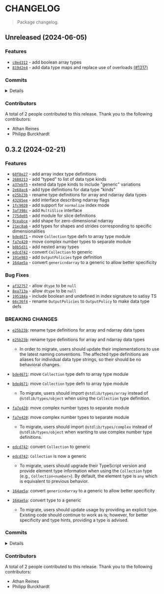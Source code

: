 # CHANGELOG

> Package changelog.

<section class="release" id="unreleased">

## Unreleased (2024-06-05)

<section class="features">

### Features

-   [`c8ed312`](https://github.com/stdlib-js/stdlib/commit/c8ed31299777aa990960a022e3f6ea161ac7ff76) - add boolean array types
-   [`819d2e4`](https://github.com/stdlib-js/stdlib/commit/819d2e407146d4dcc17f8bab53b591b3d573f8a1) - add data type maps and replace use of overloads [(#1317)](https://github.com/stdlib-js/stdlib/pull/1317)

</section>

<!-- /.features -->

<section class="commits">

### Commits

<details>

-   [`c8ed312`](https://github.com/stdlib-js/stdlib/commit/c8ed31299777aa990960a022e3f6ea161ac7ff76) - **feat:** add boolean array types _(by Athan Reines)_
-   [`819d2e4`](https://github.com/stdlib-js/stdlib/commit/819d2e407146d4dcc17f8bab53b591b3d573f8a1) - **feat:** add data type maps and replace use of overloads [(#1317)](https://github.com/stdlib-js/stdlib/pull/1317) _(by Philipp Burckhardt, Athan Reines)_

</details>

</section>

<!-- /.commits -->

<section class="contributors">

### Contributors

A total of 2 people contributed to this release. Thank you to the following contributors:

-   Athan Reines
-   Philipp Burckhardt

</section>

<!-- /.contributors -->

</section>

<!-- /.release -->

<section class="release" id="v0.3.2">

## 0.3.2 (2024-02-21)

<section class="features">

### Features

-   [`68f8e27`](https://github.com/stdlib-js/stdlib/commit/68f8e278c133feec5dda214511f737a68dc3ad7e) - add array index type definitions
-   [`2688213`](https://github.com/stdlib-js/stdlib/commit/2688213b4b1fdc884f4f15b8ec8fe45f44d45e5e) - add \"typed\" to list of data type kinds
-   [`a37ebf5`](https://github.com/stdlib-js/stdlib/commit/a37ebf5627a53b5e52924f00ce15faf3f954884e) - extend data type kinds to include \"generic\" variations
-   [`2e68ac6`](https://github.com/stdlib-js/stdlib/commit/2e68ac699f5458f25ca2c62a07c4b23148d0575e) - add type definitions for data type \"kinds\"
-   [`e25b23b`](https://github.com/stdlib-js/stdlib/commit/e25b23b917ee6e387722db7192d22e4a70222da0) - rename type definitions for array and ndarray data types
-   [`43285ee`](https://github.com/stdlib-js/stdlib/commit/43285ee720a90e182524b20701935dee5af48886) - add interface describing ndarray flags
-   [`1fc9020`](https://github.com/stdlib-js/stdlib/commit/1fc9020622fa791746dc9e9457979cef355f3db6) - add support for `normalize` index mode
-   [`3af398c`](https://github.com/stdlib-js/stdlib/commit/3af398c171b2e6608b0a013dfdd8ca2ee943b23d) - add `MultiSlice` interface
-   [`775de05`](https://github.com/stdlib-js/stdlib/commit/775de0592650d6d50ee49f201a36832d0c959688) - add module for slice definitions
-   [`9ceabce`](https://github.com/stdlib-js/stdlib/commit/9ceabcefa3f213b90d5827baf5e480e10285797f) - add shape for zero-dimensional ndarray
-   [`21ec8a6`](https://github.com/stdlib-js/stdlib/commit/21ec8a6790cd4f5c8950f141b7a46685132a9eb6) - add types for shapes and strides corresponding to specific dimensionalities
-   [`bde4671`](https://github.com/stdlib-js/stdlib/commit/bde4671201dfa6b510f88bcb60d455f44c0842e1) - move `Collection` type defn to array type module
-   [`fa7e420`](https://github.com/stdlib-js/stdlib/commit/fa7e420dcfc39a1af4c43ea43cf6e0353786a519) - move complex number types to separate module
-   [`b0b5d31`](https://github.com/stdlib-js/stdlib/commit/b0b5d319f73a3804eb70ce1079be2bba3852df63) - add nested array types
-   [`edcd742`](https://github.com/stdlib-js/stdlib/commit/edcd74294f953cdba01e61a0b088942283c79d20) - convert `Collection` to generic
-   [`191e983`](https://github.com/stdlib-js/stdlib/commit/191e98381657335c8b6d55b5c199d558484239dd) - add `OutputPolicies` type definition
-   [`164ae5a`](https://github.com/stdlib-js/stdlib/commit/164ae5ad933fb7b0e0817efb6b65a0ec052c44bb) - convert `genericndarray` to a generic to allow better specificity

</section>

<!-- /.features -->

<section class="bug-fixes">

### Bug Fixes

-   [`af32757`](https://github.com/stdlib-js/stdlib/commit/af32757a3fc6c17f6c15bb793f1b2845a8349b8d) - allow `dtype` to be `null`
-   [`8ea713a`](https://github.com/stdlib-js/stdlib/commit/8ea713aa09d3e68311eb1da7c6ffe99635a6e2b5) - allow `dtype` to be `null`
-   [`195184a`](https://github.com/stdlib-js/stdlib/commit/195184a6c145cd8896f46a1318215e92bcde741f) - include boolean and undefined in index signature to satisy TS
-   [`66c36f4`](https://github.com/stdlib-js/stdlib/commit/66c36f49864867c19a59bbdf7661b5d9b05d99f9) - rename `OutputPolicies` to `OutputPolicy` to make data type defs

</section>

<!-- /.bug-fixes -->

<section class="breaking-changes">

### BREAKING CHANGES

-   [`e25b23b`](https://github.com/stdlib-js/stdlib/commit/e25b23b917ee6e387722db7192d22e4a70222da0): rename type definitions for array and ndarray data types
-   [`e25b23b`](https://github.com/stdlib-js/stdlib/commit/e25b23b917ee6e387722db7192d22e4a70222da0): rename type definitions for array and ndarray data types 

    -   In order to migrate, users should update their implementations to
    use the latest naming conventions. The affected type definitions
    are aliases for individual data type strings, so their should be
    no behavioral changes.

-   [`bde4671`](https://github.com/stdlib-js/stdlib/commit/bde4671201dfa6b510f88bcb60d455f44c0842e1): move `Collection` type defn to array type module
-   [`bde4671`](https://github.com/stdlib-js/stdlib/commit/bde4671201dfa6b510f88bcb60d455f44c0842e1): move `Collection` type defn to array type module 

    -   To migrate, users should import `@stdlib/types/array` instead of
    `@stdlib/types/object` when using the `Collection` type definition.

-   [`fa7e420`](https://github.com/stdlib-js/stdlib/commit/fa7e420dcfc39a1af4c43ea43cf6e0353786a519): move complex number types to separate module
-   [`fa7e420`](https://github.com/stdlib-js/stdlib/commit/fa7e420dcfc39a1af4c43ea43cf6e0353786a519): move complex number types to separate module 

    -   To migrate, users should import `@stdlib/types/complex` instead of
    `@stdlib/types/object` when wanting to use complex number type
    definitions.

-   [`edcd742`](https://github.com/stdlib-js/stdlib/commit/edcd74294f953cdba01e61a0b088942283c79d20): convert `Collection` to generic
-   [`edcd742`](https://github.com/stdlib-js/stdlib/commit/edcd74294f953cdba01e61a0b088942283c79d20): `Collection` is now a generic 

    -   To migrate, users should upgrade their TypeScript version and
    provide element type information when using the `Collection` type
    (e.g., `Collection<number>`). By default, the element type is `any`
    which is equivalent to previous behavior.

-   [`164ae5a`](https://github.com/stdlib-js/stdlib/commit/164ae5ad933fb7b0e0817efb6b65a0ec052c44bb): convert `genericndarray` to a generic to allow better specificity
-   [`164ae5a`](https://github.com/stdlib-js/stdlib/commit/164ae5ad933fb7b0e0817efb6b65a0ec052c44bb): convert type to a generic 

    -   To migrate, users should update usage by providing an explicit type.
    Existing code should continue to work as is; however, for better
    specificity and type hints, providing a type is advised.

</section>

<!-- /.breaking-changes -->

<section class="commits">

### Commits

<details>

-   [`af32757`](https://github.com/stdlib-js/stdlib/commit/af32757a3fc6c17f6c15bb793f1b2845a8349b8d) - **fix:** allow `dtype` to be `null` _(by Athan Reines)_
-   [`8ea713a`](https://github.com/stdlib-js/stdlib/commit/8ea713aa09d3e68311eb1da7c6ffe99635a6e2b5) - **fix:** allow `dtype` to be `null` _(by Athan Reines)_
-   [`68f8e27`](https://github.com/stdlib-js/stdlib/commit/68f8e278c133feec5dda214511f737a68dc3ad7e) - **feat:** add array index type definitions _(by Athan Reines)_
-   [`195184a`](https://github.com/stdlib-js/stdlib/commit/195184a6c145cd8896f46a1318215e92bcde741f) - **fix:** include boolean and undefined in index signature to satisy TS _(by Philipp Burckhardt)_
-   [`ffd9201`](https://github.com/stdlib-js/stdlib/commit/ffd9201e73c2a0d27108f5c64e4fde451924ae50) - **refactor:** inline union _(by Athan Reines)_
-   [`2688213`](https://github.com/stdlib-js/stdlib/commit/2688213b4b1fdc884f4f15b8ec8fe45f44d45e5e) - **feat:** add \"typed\" to list of data type kinds _(by Athan Reines)_
-   [`a37ebf5`](https://github.com/stdlib-js/stdlib/commit/a37ebf5627a53b5e52924f00ce15faf3f954884e) - **feat:** extend data type kinds to include \"generic\" variations _(by Athan Reines)_
-   [`2e68ac6`](https://github.com/stdlib-js/stdlib/commit/2e68ac699f5458f25ca2c62a07c4b23148d0575e) - **feat:** add type definitions for data type \"kinds\" _(by Athan Reines)_
-   [`e25b23b`](https://github.com/stdlib-js/stdlib/commit/e25b23b917ee6e387722db7192d22e4a70222da0) - **feat:** rename type definitions for array and ndarray data types _(by Athan Reines)_
-   [`f4a22f1`](https://github.com/stdlib-js/stdlib/commit/f4a22f17477b622a8dd500d831c57f8a01f7b820) - **docs:** fix description _(by Athan Reines)_
-   [`43285ee`](https://github.com/stdlib-js/stdlib/commit/43285ee720a90e182524b20701935dee5af48886) - **feat:** add interface describing ndarray flags _(by Athan Reines)_
-   [`1fc9020`](https://github.com/stdlib-js/stdlib/commit/1fc9020622fa791746dc9e9457979cef355f3db6) - **feat:** add support for `normalize` index mode _(by Athan Reines)_
-   [`d1ea078`](https://github.com/stdlib-js/stdlib/commit/d1ea078e4075bd1c77fb27f7977b17a436fe940c) - **build:** replace tslint directive with eslint equivalent _(by Philipp Burckhardt)_
-   [`3af398c`](https://github.com/stdlib-js/stdlib/commit/3af398c171b2e6608b0a013dfdd8ca2ee943b23d) - **feat:** add `MultiSlice` interface _(by Athan Reines)_
-   [`775de05`](https://github.com/stdlib-js/stdlib/commit/775de0592650d6d50ee49f201a36832d0c959688) - **feat:** add module for slice definitions _(by Athan Reines)_
-   [`9ceabce`](https://github.com/stdlib-js/stdlib/commit/9ceabcefa3f213b90d5827baf5e480e10285797f) - **feat:** add shape for zero-dimensional ndarray _(by Athan Reines)_
-   [`21ec8a6`](https://github.com/stdlib-js/stdlib/commit/21ec8a6790cd4f5c8950f141b7a46685132a9eb6) - **feat:** add types for shapes and strides corresponding to specific dimensionalities _(by Athan Reines)_
-   [`bde4671`](https://github.com/stdlib-js/stdlib/commit/bde4671201dfa6b510f88bcb60d455f44c0842e1) - **feat:** move `Collection` type defn to array type module _(by Athan Reines)_
-   [`fa7e420`](https://github.com/stdlib-js/stdlib/commit/fa7e420dcfc39a1af4c43ea43cf6e0353786a519) - **feat:** move complex number types to separate module _(by Athan Reines)_
-   [`b0b5d31`](https://github.com/stdlib-js/stdlib/commit/b0b5d319f73a3804eb70ce1079be2bba3852df63) - **feat:** add nested array types _(by Athan Reines)_
-   [`edcd742`](https://github.com/stdlib-js/stdlib/commit/edcd74294f953cdba01e61a0b088942283c79d20) - **feat:** convert `Collection` to generic _(by Athan Reines)_
-   [`66c36f4`](https://github.com/stdlib-js/stdlib/commit/66c36f49864867c19a59bbdf7661b5d9b05d99f9) - **fix:** rename `OutputPolicies` to `OutputPolicy` to make data type defs _(by Athan Reines)_
-   [`191e983`](https://github.com/stdlib-js/stdlib/commit/191e98381657335c8b6d55b5c199d558484239dd) - **feat:** add `OutputPolicies` type definition _(by Athan Reines)_
-   [`164ae5a`](https://github.com/stdlib-js/stdlib/commit/164ae5ad933fb7b0e0817efb6b65a0ec052c44bb) - **feat:** convert `genericndarray` to a generic to allow better specificity _(by Athan Reines)_

</details>

</section>

<!-- /.commits -->

<section class="contributors">

### Contributors

A total of 2 people contributed to this release. Thank you to the following contributors:

-   Athan Reines
-   Philipp Burckhardt

</section>

<!-- /.contributors -->

</section>

<!-- /.release -->

